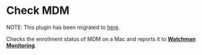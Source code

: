 # Check MDM

NOTE: This plugin has been migrated to [here](https://github.com/bryanheinz/watchman_plugins/tree/main/check_mdm).

Checks the enrollment status of MDM on a Mac and reports it to **[Watchman Monitoring](https://www.watchmanmonitoring.com)**.
